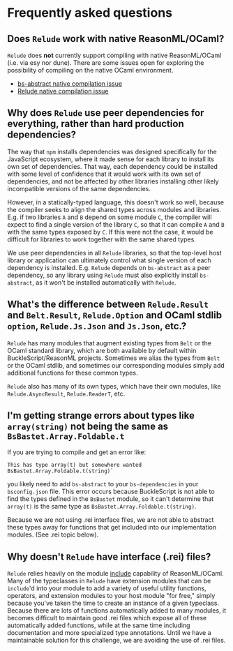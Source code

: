 # Frequently asked questions

## Does `Relude` work with native ReasonML/OCaml?

`Relude` does **not** currently support compiling with native ReasonML/OCaml (i.e. via esy nor dune).
There are some issues open for exploring the possibility of compiling on the native OCaml
environment.

- [bs-abstract native compilation issue](https://github.com/Risto-Stevcev/bs-abstract/issues/13)
- [Relude native compilation issue](https://github.com/reazen/relude/issues/133)

## Why does `Relude` use peer dependencies for everything, rather than hard production dependencies?

The way that `npm` installs dependencies was designed specifically for the JavaScript ecosystem,
where it made sense for each library to install its own set of dependencies.  That way, each dependency could be installed with some level of confidence that it would work with its own set of dependencies, and not be affected by other libraries installing other likely incompatible versions of the same dependencies.

However, in a statically-typed language, this doesn't work so well, because the compiler seeks to align the shared types across modules and libraries.  E.g. if two libraries `A` and `B` depend on some module `C`, the compiler will expect to find a single version of the library `C`, so that it can compile `A` and `B` with the same types exposed by `C`.  If this were not the case, it would be difficult for libraries to work together with the same shared types.

We use peer dependencies in all `Relude` libraries, so that the top-level host library or application can ultimately control what single version of each dependency is installed.  E.g. `Relude` depends on `bs-abstract` as a peer dependency, so any library using `Relude` must also explicitly install `bs-abstract`, as it won't be installed automatically with `Relude`.

## What's the difference between `Relude.Result` and `Belt.Result`, `Relude.Option` and OCaml stdlib `option`, `Relude.Js.Json` and `Js.Json`, etc.?

`Relude` has many modules that augment existing types from `Belt` or the OCaml standard library, which are both available by default within BuckleScript/ReasonML projects.  Sometimes we alias the types from `Belt` or the OCaml stdlib, and sometimes our corresponding modules simply add additional functions for these common types.

`Relude` also has many of its own types, which have their own modules, like `Relude.AsyncResult`, `Relude.ReaderT`, etc.

## I'm getting strange errors about types like `array(string)` not being the same as `BsBastet.Array.Foldable.t`

If you are trying to compile and get an error like:

```reasonml
This has type array(t) but somewhere wanted BsBastet.Array.Foldable.t(string)`
```

you likely need to add `bs-abstract` to your `bs-dependencies` in your `bsconfig.json` file.  This error occurs because BuckleScript is not able to find the types defined in the `BsBastet` module, so it can't determine that `array(t)` is the same type as `BsBastet.Array.Foldable.t(string)`.

Because we are not using .rei interface files, we are not able to abstract these types away for functions that get included into our implementation modules.  (See .rei topic below).

## Why doesn't `Relude` have interface (.rei) files?

`Relude` relies heavily on the module [include](https://reasonml.github.io/docs/en/module#extending-modules) capability of ReasonML/OCaml.  Many of the typeclasses in `Relude` have extension modules that can be `include`'d into your module to add a variety of useful utility functions, operators, and extension modules to your host module "for free," simply because you've taken the time to create an instance of a given typeclass.  Because there are lots of functions automatically added to many modules, it becomes difficult to maintain good .rei files which expose all of these automatically added functions, while at the same time including documentation and more specialized type annotations.  Until we have a maintainable solution for this challenge, we are avoiding the use of .rei files.
